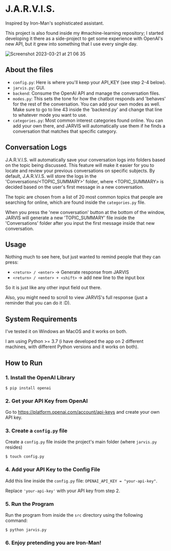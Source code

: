 # J.A.R.V.I.S.

Inspired by Iron-Man's sophisticated assistant.

This project is also found inside my #machine-learning repository; I started developing it there as a side-project to get some experience with OpenAI's new API, but it grew into something that I use every single day.

![Screenshot 2023-03-21 at 21 06 35](https://user-images.githubusercontent.com/20230738/226727454-6d251126-5059-443b-9f15-2e6bbe70c6e9.png)

## About the files

- `config.py`: Here is where you'll keep your API_KEY (see step 2-4 below).
- `jarvis.py`: GUI.
- `backend`: Consume the OpenAI API and manage the conversation files.
- `modes.py`: This sets the tone for how the chatbot responds and 'behaves' for the rest of the conversation. You can add your own modes as well. Make sure to go to line 43 inside the 'backend.py' and change that line to whatever mode you want to use.
- `categories.py`: Most common interest categories found online. You can add your own there, and JARVIS will automatically use them if he finds a conversation that matches that specific category.


## Conversation Logs

J.A.R.V.I.S. will automatically save your conversation logs into folders based on the topic being discussed. This feature will make it easier for you to locate and review your previous conversations on specific subjects. By default, J.A.R.V.I.S. will store the logs in the 'Conversations/<TOPIC_SUMMARY>' folder, where <TOPIC_SUMMARY> is decided based on the user's first message in a new conversation.

The topic are chosen from a list of 20 most common topics that people are searching for online, which are found inside the `categories.py` file.

When you press the 'new conversation' button at the bottom of the window, JARVIS will generate a new 'TOPIC_SUMMARY' file inside the 'Conversations' folder after you input the first message inside that new conversation.

## Usage

Nothing much to see here, but just wanted to remind people that they can press:

- `<return> / <enter>` -> Generate response from JARVIS
- `<return> / <enter> + <shift>` -> add new line to the input box

So it is just like any other input field out there.

Also, you might need to scroll to view JARVIS's full response (just a reminder that you can do it :D).

## System Requirements

I've tested it on Windows an MacOS and it works on both.

I am using Python >= 3.7 (i have developed the app on 2 different machines, with different Python versions and it works on both).

## How to Run

### 1. Install the OpenAI Library

```
$ pip install openai
```

### 2. Get your API Key from OpenAI

Go to https://platform.openai.com/account/api-keys and create your own API key.

### 3. Create a `config.py` file

Create a `config.py` file inside the project's main folder (where `jarvis.py` resides)

```
$ touch config.py
```

### 4. Add your API Key to the Config File

Add this line inside the `config.py` file: `OPENAI_API_KEY = "your-api-key"`.

Replace `'your-api-key'` with your API key from step 2.

### 5. Run the Program

Run the program from inside the `src` directory using the following command:

```
$ python jarvis.py
```

### 6. Enjoy pretending you are Iron-Man!
